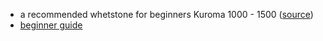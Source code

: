 - a recommended whetstone for beginners Kuroma 1000 - 1500 ([source](https://www.reddit.com/r/chefknives/comments/icuif5/the_comprehensive_beginners_stone_buying_guide/))
- [beginner guide](https://www.reddit.com/r/sharpening/wiki/gettingstarted/)